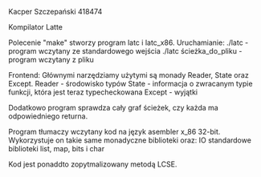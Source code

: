 Kacper Szczepański 418474

Kompilator Latte

Polecenie "make" stworzy program latc i latc_x86. Uruchamianie:
./latc - program wczytany ze standardowego wejścia
./latc ścieżka_do_pliku - program wczytany z pliku

Frontend:
Głównymi narzędziamy użytymi są monady Reader, State oraz Except.
Reader - środowisko typów
State - informacja o zwracanym typie funkcji, która jest teraz typecheckowana
Except - wyjątki

Dodatkowo program sprawdza cały graf ścieżek, czy każda ma odpowiedniego returna.

Program tłumaczy wczytany kod na język asembler x_86 32-bit. Wykorzystuje on takie same monadyczne biblioteki oraz:
IO
standardowe biblioteki list, map, bits i char

Kod jest ponaddto zopytmalizowany metodą LCSE.